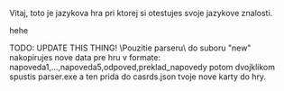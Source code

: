 Vitaj,
toto je jazykova hra pri ktorej si otestujes svoje jazykove znalosti.

hehe



TODO: UPDATE THIS THING!
\\Pouzitie parseru\\
do suboru "new" nakopirujes nove data pre hru v formate:
    napoveda1,...,napoveda5,odpoved,preklad_napovedy
potom dvojklikom spustis parser.exe a ten prida do casrds.json tvoje nove karty do hry.